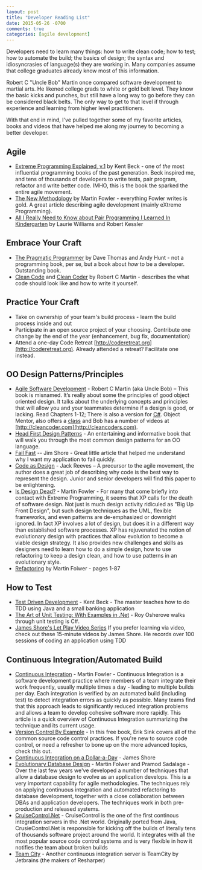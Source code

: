 ```yaml
---
layout: post
title: "Developer Reading List"
date: 2015-05-26 -0700
comments: true
categories: [agile development]
---
```


Developers need to learn many things: how to write clean code; how to test; how to automate the build; the basics of design; the syntax and idiosyncrasies of language(s) they are working in. Many companies assume that college graduates already know most of this information. 

Robert C "Uncle Bob" Martin once compared software development to martial arts. He likened college grads to white or gold belt level. They know the basic kicks and punches, but still have a long way to go before they can be considered black belts. The only way to get to that level if through experience and learning from higher level practitioners.

With that end in mind, I've pulled together some of my favorite articles, books and videos that have helped me along my journey to becoming a better developer.

## Agile
* [Extreme Programming Explained, v.1](http://www.amazon.com/dp/0201616416) by Kent Beck - one of *the* most influential programming books of the past generation. Beck inspired me, and tens of thousands of developers to write tests, pair program, refactor and write better code. IMHO, this is the book the sparked the entire agile movement. 
* [The New Methodology](http://martinfowler.com/articles/newMethodology.html) by Martin Fowler - everything Fowler writes is gold. A great article describing agile development (mainly eXtreme Programming).  
* [All I Really Need to Know about Pair Programming I Learned In Kindergarten](https://collaboration.csc.ncsu.edu/laurie/Papers/Kindergarten.PDF) by Laurie Williams and Robert Kessler

## Embrace Your Craft
* [The Pragmatic Programmer](https://pragprog.com/the-pragmatic-programmer) by Dave Thomas and Andy Hunt - not a programming book, per se, but a book about *how* to be a developer. Outstanding book.
* [Clean Code](http://www.amazon.com/dp/0132350882) and [Clean Coder](http://www.amazon.com/dp/0137081073) by Robert C Martin - describes the what code should look like and how to write it yourself.  

## Practice Your Craft
* Take on ownership of your team's build process - learn the build process inside and out 
* Participate in an open source project of your choosing. Contribute one change by the end of the year (enhancement, bug fix, documentation) 
* Attend a one-day Code Retreat [http://coderetreat.org](http://coderetreat.org). Already attended a retreat? Facilitate one instead.


## OO Design Patterns/Principles
* [Agile Software Development](http://www.amazon.com/dp/0135974445) - Robert C Martin (aka Uncle Bob) – This book is misnamed. It’s really about some the principles of good object oriented design. It talks about the underlying concepts and principles that will allow you and your teammates determine if a design is good, or lacking. Read Chapters 1-12; There is also a version for [C#](http://www.amazon.com/dp/0131857258). Object Mentor,  also offers a [class](http://www.objectmentor.com/omTraining/course_ood_patterns.html) and Bob has a number of videos at [http://cleancoder.com](http://cleancoders.com).
* [Head First Design Patterns](http://www.amazon.com/dp/0596007124) - An entertaining and informative book that will walk you through the most common design patterns for an OO language.
* [Fail Fast](http://martinfowler.com/ieeeSoftware/failFast.pdf) -- Jim Shore - Great little article that helped me understand why I want my application to fail quickly.
* [Code as Design](http://www.developerdotstar.com/mag/articles/PDF/DevDotStar_Reeves_CodeAsDesign.pdf) - Jack Reeves – A precursor to the agile movement, the author does a great job of describing why code is the best way to represent the design. Junior and senior developers will find this paper to be enlightening.
* [Is Design Dead?](http://martinfowler.com/articles/designDead.html) - Martin Fowler - For many that come briefly into contact with Extreme Programming, it seems that XP calls for the death of software design. Not just is much design activity ridiculed as "Big Up Front Design", but such design techniques as the UML, flexible frameworks, and even patterns are de-emphasized or downright ignored. In fact XP involves a lot of design, but does it in a different way than established software processes. XP has rejuvenated the notion of evolutionary design with practices that allow evolution to become a viable design strategy. It also provides new challenges and skills as designers need to learn how to do a simple design, how to use refactoring to keep a design clean, and how to use patterns in an evolutionary style.
* [Refactoring](http://www.amazon.com/dp/0201485672) by Martin Folwer - pages 1-87 

## How to Test
* [Test Driven Development](http://www.amazon.com/dp/0321146530) - Kent Beck - The master teaches how to do TDD using Java and a small banking application
* [The Art of Unit Testing: With Examples in .Net](http://www.amazon.com/dp/1933988274) - Roy Osherove walks through unit testing is C#.
* [James Shore's Let Play Video Series](http://jamesshore.com/Blog/Lets-Play/) If you prefer learning via video, check out these 15-minute videos by James Shore. He records over 100 sessions of coding an application using TDD

## Continuous Integration/Automated Build
* [Continuous Integration](http://martinfowler.com/articles/continuousIntegration.html) - Martin Fowler - Continuous Integration is a software development practice where members of a team integrate their work frequently, usually multiple times a day - leading to multiple builds per day. Each integration is verified by an automated build (including test) to detect integration errors as quickly as possible. Many teams find that this approach leads to significantly reduced integration problems and allows a team to develop cohesive software more rapidly. This article is a quick overview of Continuous Integration summarizing the technique and its current usage.
* [Version Control By Example](http://www.ericsink.com/vcbe) - In this free book, Erik Sink covers all of the common source code control practices. If you're new to source code control, or need a refresher to bone up on the more advanced topics, check this out. 
* [Continuous Integration on a Dollar-a-Day](http://jamesshore.com/Blog/Continuous-Integration-on-a-Dollar-a-Day.html) - James Shore 
* [Evolutionary Database Design](http://martinfowler.com/articles/evodb.html) - Martin Folwer and Pramod Sadalage - Over the last few years we've developed a number of techniques that allow a database design to evolve as an application develops. This is a very important capability for agile methodologies. The techniques rely on applying continuous integration and automated refactoring to database development, together with a close collaboration between DBAs and application developers. The techniques work in both pre-production and released systems. 
* [CruiseControl.Net](http://ccnet.thoughtworks.com/) - CruiseControl is the one of the first continous integration servers in the .Net world. Originally ported from Java, CrusieControl.Net is responsible for kicking off the builds of literally tens of thousands software project around the world. It integrates with all the most popular source code control systems and is very flexible in how it notifies the team about broken builds 
* [Team City](http://www.jetbrains.com/teamcity/features/continuous_integration.html) - Another continuous integration server is TeamCity by Jetbrains (the makers of Resharper)

